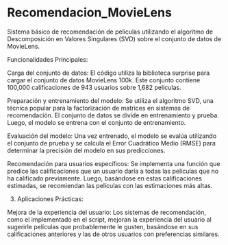# Recomendacion_MovieLens
Sistema básico de recomendación de películas utilizando el algoritmo de Descomposición en Valores Singulares (SVD) sobre el conjunto de datos de MovieLens.

 Funcionalidades Principales:

Carga del conjunto de datos: El código utiliza la biblioteca surprise para cargar el conjunto de datos MovieLens 100k. Este conjunto contiene 100,000 calificaciones de 943 usuarios sobre 1,682 películas.

Preparación y entrenamiento del modelo: Se utiliza el algoritmo SVD, una técnica popular para la factorización de matrices en sistemas de recomendación. El conjunto de datos se divide en entrenamiento y prueba. Luego, el modelo se entrena con el conjunto de entrenamiento.

Evaluación del modelo: Una vez entrenado, el modelo se evalúa utilizando el conjunto de prueba y se calcula el Error Cuadrático Medio (RMSE) para determinar la precisión del modelo en sus predicciones.

Recomendación para usuarios específicos: Se implementa una función que predice las calificaciones que un usuario daría a todas las películas que no ha calificado previamente. Luego, basándose en estas calificaciones estimadas, se recomiendan las películas con las estimaciones más altas.

3. Aplicaciones Prácticas:

Mejora de la experiencia del usuario: Los sistemas de recomendación, como el implementado en el script, mejoran la experiencia del usuario al sugerirle películas que probablemente le gusten, basándose en sus calificaciones anteriores y las de otros usuarios con preferencias similares.
